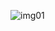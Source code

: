 ![img01](https://user-images.githubusercontent.com/9922563/209252839-3a458f6c-e011-456a-9231-4621bbd94e67.jpeg)
